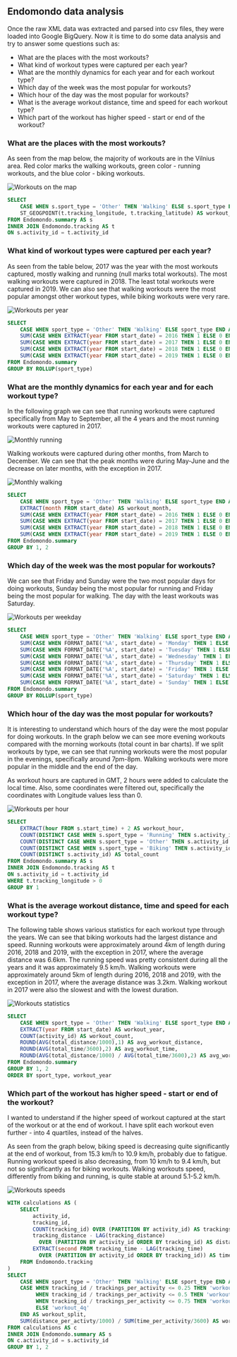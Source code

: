 
## Endomondo data analysis

Once the raw XML data was extracted and parsed into csv files, they were loaded into Google BigQuery. Now it is time to do some data analysis and try to answer some questions such as:
- What are the places with the most workouts?
- What kind of workout types were captured per each year?
- What are the monthly dynamics for each year and for each workout type?
- Which day of the week was the most popular for workouts?
- Which hour of the day was the most popular for workouts?
- What is the average workout distance, time and speed for each workout type?
- Which part of the workout has higher speed - start or end of the workout?

### What are the places with the most workouts?

As seen from the map below, the majority of workouts are in the Vilnius area. Red color marks the walking workouts, green color - running workouts, and the blue color - biking workouts.

![Workouts on the map](outputs/workouts_map.jpg)

```sql
SELECT
    CASE WHEN s.sport_type = 'Other' THEN 'Walking' ELSE s.sport_type END AS sport_type,
    ST_GEOGPOINT(t.tracking_longitude, t.tracking_latitude) AS workout_coordinates
FROM Endomondo.summary AS s
INNER JOIN Endomondo.tracking AS t
ON s.activity_id = t.activity_id
```

### What kind of workout types were captured per each year?

As seen from the table below, 2017 was the year with the most workouts captured, mostly walking and running (null marks total workouts). The most walking workouts were captured in 2018. The least total workouts were captured in 2019. We can also see that walking workouts were the most popular amongst other workout types, while biking workouts were very rare.

![Workouts per year](outputs/workouts_per_year.jpg)

```sql
SELECT
    CASE WHEN sport_type = 'Other' THEN 'Walking' ELSE sport_type END AS sport_type,
    SUM(CASE WHEN EXTRACT(year FROM start_date) = 2016 THEN 1 ELSE 0 END) AS year_2016,
    SUM(CASE WHEN EXTRACT(year FROM start_date) = 2017 THEN 1 ELSE 0 END) AS year_2017,
    SUM(CASE WHEN EXTRACT(year FROM start_date) = 2018 THEN 1 ELSE 0 END) AS year_2018,
    SUM(CASE WHEN EXTRACT(year FROM start_date) = 2019 THEN 1 ELSE 0 END) AS year_2019
FROM Endomondo.summary
GROUP BY ROLLUP(sport_type)
```

### What are the monthly dynamics for each year and for each workout type?

In the following graph we can see that running workouts were captured specifically from May to September, all the 4 years and the most running workouts were captured in 2017.

![Monthly running](outputs/monthly_running.jpg)

Walking workouts were captured during other months, from March to December. We can see that the peak months were during May-June and the decrease on later months, with the exception in 2017.

![Monthly walking](outputs/monthly_walking.jpg)

```sql
SELECT
    CASE WHEN sport_type = 'Other' THEN 'Walking' ELSE sport_type END AS sport_type,
    EXTRACT(month FROM start_date) AS workout_month,
    SUM(CASE WHEN EXTRACT(year FROM start_date) = 2016 THEN 1 ELSE 0 END) AS workouts_2016,
    SUM(CASE WHEN EXTRACT(year FROM start_date) = 2017 THEN 1 ELSE 0 END) AS workouts_2017,
    SUM(CASE WHEN EXTRACT(year FROM start_date) = 2018 THEN 1 ELSE 0 END) AS workouts_2018,
    SUM(CASE WHEN EXTRACT(year FROM start_date) = 2019 THEN 1 ELSE 0 END) AS workouts_2019
FROM Endomondo.summary
GROUP BY 1, 2
```

### Which day of the week was the most popular for workouts?

We can see that Friday and Sunday were the two most popular days for doing workouts, Sunday being the most popular for running and Friday being the most popular for walking. The day with the least workouts was Saturday.

![Workouts per weekday](outputs/workouts_per_weekday.jpg)

```sql
SELECT
    CASE WHEN sport_type = 'Other' THEN 'Walking' ELSE sport_type END AS sport_type,
    SUM(CASE WHEN FORMAT_DATE('%A', start_date) = 'Monday' THEN 1 ELSE 0 END) AS monday,
    SUM(CASE WHEN FORMAT_DATE('%A', start_date) = 'Tuesday' THEN 1 ELSE 0 END) AS tuesday,
    SUM(CASE WHEN FORMAT_DATE('%A', start_date) = 'Wednesday' THEN 1 ELSE 0 END) AS wednesday,
    SUM(CASE WHEN FORMAT_DATE('%A', start_date) = 'Thursday' THEN 1 ELSE 0 END) AS thursday,
    SUM(CASE WHEN FORMAT_DATE('%A', start_date) = 'Friday' THEN 1 ELSE 0 END) AS friday,
    SUM(CASE WHEN FORMAT_DATE('%A', start_date) = 'Saturday' THEN 1 ELSE 0 END) AS saturday,
    SUM(CASE WHEN FORMAT_DATE('%A', start_date) = 'Sunday' THEN 1 ELSE 0 END) AS sunday
FROM Endomondo.summary
GROUP BY ROLLUP(sport_type)
```

### Which hour of the day was the most popular for workouts?

It is interesting to understand which hours of the day were the most popular for doing workouts. In the graph below we can see more evening workouts compared with the morning workouts (total count in bar charts). If we split workouts by type, we can see that running workouts were the most popular in the evenings, specifically around 7pm-8pm. Walking workouts were more popular in the middle and the end of the day.

As workout hours are captured in GMT, 2 hours were added to calculate the local time. Also, some coordinates were filtered out, specifically the coordinates with Longitude values less than 0.

![Workouts per hour](outputs/workouts_per_hour.jpg)

```sql
SELECT
    EXTRACT(hour FROM s.start_time) + 2 AS workout_hour,
    COUNT(DISTINCT CASE WHEN s.sport_type = 'Running' THEN s.activity_id ELSE NULL END) AS running_count,
    COUNT(DISTINCT CASE WHEN s.sport_type = 'Other' THEN s.activity_id ELSE NULL END) AS walking_count,
    COUNT(DISTINCT CASE WHEN s.sport_type = 'Biking' THEN s.activity_id ELSE NULL END) AS biking_count,
    COUNT(DISTINCT s.activity_id) AS total_count
FROM Endomondo.summary AS s
INNER JOIN Endomondo.tracking AS t
ON s.activity_id = t.activity_id
WHERE t.tracking_longitude > 0
GROUP BY 1
```

### What is the average workout distance, time and speed for each workout type?

The following table shows various statistics for each workout type through the years. We can see that biking workouts had the largest distance and speed. Running workouts were approximately around 4km of length during 2016, 2018 and 2019, with the exception in 2017, where the average distance was 6.6km. The running speed was pretty consistent during all the years and it was approximately 9.5 km/h. Walking workouts were approximately around 5km of length during 2016, 2018 and 2019, with the exception in 2017, where the average distance was 3.2km. Walking workout in 2017 were also the slowest and with the lowest duration.

![Workouts statistics](outputs/workouts_statistics.jpg)

```sql
SELECT
    CASE WHEN sport_type = 'Other' THEN 'Walking' ELSE sport_type END AS sport_type,
    EXTRACT(year FROM start_date) AS workout_year,
    COUNT(activity_id) AS workout_count,
    ROUND(AVG(total_distance/1000),1) AS avg_workout_distance,
    ROUND(AVG(total_time/3600),2) AS avg_workout_time,
    ROUND(AVG(total_distance/1000) / AVG(total_time/3600),2) AS avg_workout_speed
FROM Endomondo.summary
GROUP BY 1, 2
ORDER BY sport_type, workout_year
```

### Which part of the workout has higher speed - start or end of the workout?

I wanted to understand if the higher speed of workout captured at the start of the workout or at the end of workout. I have split each workout even further - into 4 quartiles, instead of the halves.

As seen from the graph below, biking speed is decreasing quite significantly at the end of workout, from 15.3 km/h to 10.9 km/h, probably due to fatigue. Running workout speed is also decreasing, from 10 km/h to 9.4 km/h, but not so significantly as for biking workouts. Walking workouts speed, differently from biking and running, is quite stable at around 5.1-5.2 km/h.

![Workouts speeds](outputs/workouts_speeds.jpg)

```sql
WITH calculations AS (
    SELECT
        activity_id,
        tracking_id,
        COUNT(tracking_id) OVER (PARTITION BY activity_id) AS trackings_per_activity,
        tracking_distance - LAG(tracking_distance)
          OVER (PARTITION BY activity_id ORDER BY tracking_id) AS distance_per_activty,
        EXTRACT(second FROM tracking_time - LAG(tracking_time)
          OVER (PARTITION BY activity_id ORDER BY tracking_id)) AS time_per_activity
    FROM Endomondo.tracking
)
SELECT
    CASE WHEN sport_type = 'Other' THEN 'Walking' ELSE sport_type END AS sport_type,
    CASE WHEN tracking_id / trackings_per_activity <= 0.25 THEN 'workout_1q'
         WHEN tracking_id / trackings_per_activity <= 0.5 THEN 'workout_2q'
         WHEN tracking_id / trackings_per_activity <= 0.75 THEN 'workout_3q'
         ELSE 'workout_4q'
    END AS workout_split,
    SUM(distance_per_activty/1000) / SUM(time_per_activity/3600) AS workout_speed
FROM calculations AS c
INNER JOIN Endomondo.summary AS s
ON c.activity_id = s.activity_id
GROUP BY 1, 2
```
